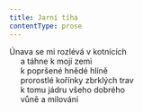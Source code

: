 ```yaml
---
title: Jarní tíha
contentType: prose
---
```


<section>

Únava se mi rozlévá v kotnících  
     a táhne k mojí zemi  
     k popršené hnědé hlíně  
     prorostlé kořínky zbrklých trav  
     k tomu jádru všeho dobrého  
     vůně a milování

</section>
